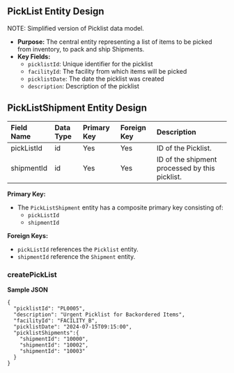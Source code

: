 ## **PickList Entity Design**

NOTE: Simplified version of Picklist data model.

* **Purpose:** The central entity representing a list of items to be picked from inventory, to pack and ship Shipments.
* **Key Fields:**
    * `picklistId`: Unique identifier for the picklist
    * `facilityId`: The facility from which items will be picked
    * `picklistDate`: The date the picklist was created
    * `description`: Description of the picklist


## **PickListShipment Entity Design**

| Field Name     | Data Type | Primary Key | Foreign Key | Description                                                                          |
|:---------------|:----------| :---------- |:------------|:-------------------------------------------------------------------------------------|
| pickListId     | id        | Yes         | Yes         | ID of the Picklist.                                                                  |
| shipmentId     | id        | Yes         | Yes         | ID of the shipment processed by this picklist.                                       |

**Primary Key:**

*   The `PickListShipment` entity has a composite primary key consisting of:
    *   `pickListId`
    *   `shipmentId`

**Foreign Keys:**

*   `pickListId` references the `Picklist` entity.
*   `shipmentId` reference the `Shipment` entity.


### **createPickList**

**Sample JSON**
```
{
  "picklistId": "PL0005",
  "description": "Urgent Picklist for Backordered Items",
  "facilityId": "FACILITY_B",
  "picklistDate": "2024-07-15T09:15:00",
  "picklistShipments":{
    "shipmentId": "10000",
    "shipmentId": "10002",
    "shipmentId": "10003"
  }
}
```
